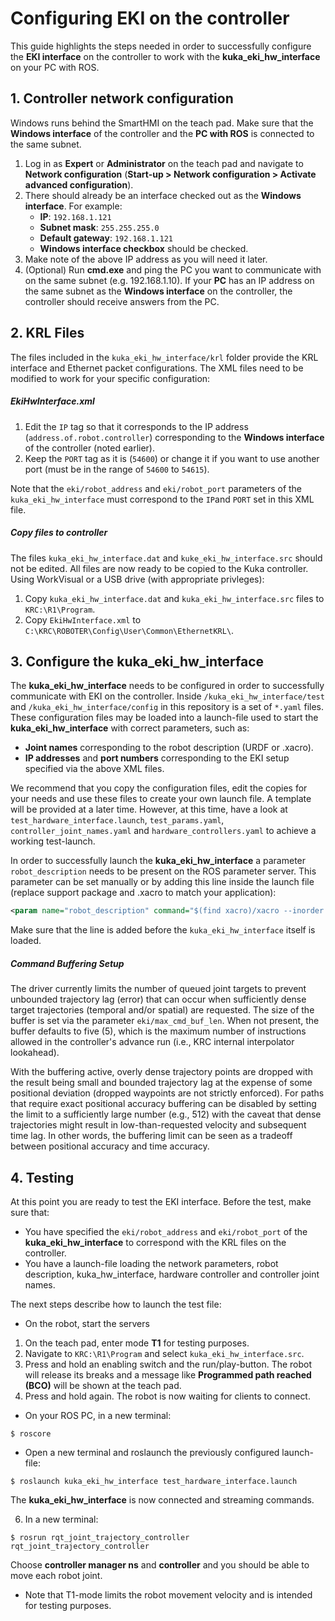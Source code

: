 # Configuring EKI on the controller

This guide highlights the steps needed in order to successfully configure the **EKI interface** on the controller to work with the **kuka_eki_hw_interface** on your PC with ROS.

## 1. Controller network configuration

Windows runs behind the SmartHMI on the teach pad. Make sure that the **Windows interface** of the controller and the **PC with ROS** is connected to the same subnet.

1. Log in as **Expert** or **Administrator** on the teach pad and navigate to **Network configuration** (**Start-up > Network configuration > Activate advanced configuration**).
2. There should already be an interface checked out as the **Windows interface**. For example:
   - **IP**: `192.168.1.121`
   - **Subnet mask**: `255.255.255.0`
   - **Default gateway**: `192.168.1.121`
   - **Windows interface checkbox** should be checked.
3. Make note of the above IP address as you will need it later.
4. (Optional) Run **cmd.exe** and ping the PC you want to communicate with on the same subnet (e.g. 192.168.1.10). If your **PC** has an IP address on the same subnet as the **Windows interface** on the controller, the controller should receive answers from the PC.

## 2. KRL Files

The files included in the `kuka_eki_hw_interface/krl` folder provide the KRL interface and Ethernet packet configurations. The XML files need to be modified to work for your specific configuration:

##### EkiHwInterface.xml

1. Edit the `IP` tag so that it corresponds to the IP address (`address.of.robot.controller`) corresponding to the **Windows interface** of the controller (noted earlier).
2. Keep the `PORT` tag as it is (`54600`) or change it if you want to use another port (must be in the range of `54600` to `54615`).

Note that the `eki/robot_address` and `eki/robot_port` parameters of the `kuka_eki_hw_interface` must correspond to the `IP`and `PORT` set in this XML file.

##### Copy files to controller

The files `kuka_eki_hw_interface.dat` and `kuke_eki_hw_interface.src` should not be edited. All files are now ready to be copied to the Kuka controller. Using WorkVisual or a USB drive (with appropriate privleges):

1. Copy `kuka_eki_hw_interface.dat` and `kuka_eki_hw_interface.src` files to `KRC:\R1\Program`.
2. Copy `EkiHwInterface.xml` to `C:\KRC\ROBOTER\Config\User\Common\EthernetKRL\`.

## 3. Configure the kuka_eki_hw_interface

The **kuka_eki_hw_interface** needs to be configured in order to successfully communicate with EKI on the controller. Inside `/kuka_eki_hw_interface/test` and `/kuka_eki_hw_interface/config` in this repository is a set of `*.yaml` files. These configuration files may be loaded into a launch-file used to start the **kuka_eki_hw_interface** with correct parameters, such as:

- **Joint names** corresponding to the robot description (URDF or .xacro).
- **IP addresses** and **port numbers** corresponding to the EKI setup specified via the above XML files.

We recommend that you copy the configuration files, edit the copies for your needs and use these files to create your own launch file. A template will be provided at a later time. However, at this time, have a look at `test_hardware_interface.launch`, `test_params.yaml`, `controller_joint_names.yaml` and `hardware_controllers.yaml` to achieve a working test-launch.

In order to successfully launch the **kuka_eki_hw_interface** a parameter `robot_description` needs to be present on the ROS parameter server. This parameter can be set manually or by adding this line inside the launch file (replace support package and .xacro to match your application):

```xml
<param name="robot_description" command="$(find xacro)/xacro --inorder '$(find kuka_kr6_support)/urdf/kr6r900sixx.xacro'"/>
```

Make sure that the line is added before the `kuka_eki_hw_interface` itself is loaded.

##### Command Buffering Setup

The driver currently limits the number of queued joint targets to prevent unbounded trajectory lag (error) that can occur when sufficiently dense target trajectories (temporal and/or spatial) are requested. The size of the buffer is set via the parameter `eki/max_cmd_buf_len`. When not present, the buffer defaults to five (5), which is the maximum number of instructions allowed in the controller's advance run (i.e., KRC internal interpolator lookahead).

With the buffering active, overly dense trajectory points are dropped with the result being small and bounded trajectory lag at the expense of some positional deviation (dropped waypoints are not strictly enforced). For paths that require exact positional accuracy buffering can be disabled by setting the limit to a sufficiently large number (e.g., 512) with the caveat that dense trajectories might result in low-than-requested velocity and subsequent time lag. In other words, the buffering limit can be seen as a tradeoff between positional accuracy and time accuracy.

## 4. Testing

At this point you are ready to test the EKI interface. Before the test, make sure that:

- You have specified the `eki/robot_address` and `eki/robot_port` of the **kuka_eki_hw_interface** to correspond with the KRL files on the controller.
- You have a launch-file loading the network parameters, robot description, kuka_hw_interface, hardware controller and controller joint names.

The next steps describe how to launch the test file:

- On the robot, start the servers

1. On the teach pad, enter mode **T1** for testing purposes.
2. Navigate to `KRC:\R1\Program` and select `kuka_eki_hw_interface.src`.
3. Press and hold an enabling switch and the run/play-button. The robot will release its breaks and a message like **Programmed path reached (BCO)** will be shown at the teach pad.
4. Press and hold again. The robot is now waiting for clients to connect.

- On your ROS PC, in a new terminal:

```
$ roscore
```

- Open a new terminal and roslaunch the previously configured launch-file:

```
$ roslaunch kuka_eki_hw_interface test_hardware_interface.launch
```

The **kuka_eki_hw_interface** is now connected and streaming commands.

6. In a new terminal:

```
$ rosrun rqt_joint_trajectory_controller rqt_joint_trajectory_controller
```

Choose **controller manager ns** and **controller** and you should be able to move each robot joint.

- Note that T1-mode limits the robot movement velocity and is intended for testing purposes.
